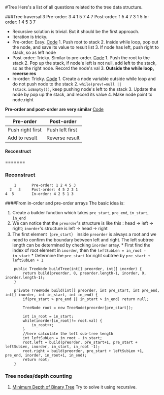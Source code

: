 #Tree
Here's a list of all questions related to the tree data structure. 

###Tree traversal
        3       Pre-order: 3 4 1 5 7
      4   7     Post-order: 1 5 4 7 3
    1  5        In-order: 1 4 5 3 7
 - Recursive solution is trivial. But it should be the first approach. 
 - Iteration is tricky. 
  - Pre-order: Easy. [Code](https://github.com/jiguan/LeetCode/blob/master/test/com/leetcode/tree/BinaryTreePreorderTraversal.java)
        1. Push root to stack 
        2. Inside while loop, pop out the node, and save its value to result list 
        3. If node has left, push right to stack, so as left node  
  - Post-order: Tricky. Similar to pre-order. [Code](https://github.com/jiguan/LeetCode/blob/master/test/com/leetcode/tree/BinaryTreePostorderTraversal.java)
        1. Push the root to the stack 
        2. Pop up the stack, if node'e left is not null, add left to the stack, so as the right node. Record the node's val 
        3. **Outside the while loop, reverse res**
  - In-order: Tricky. [Code](https://github.com/jiguan/LeetCode/blob/master/test/com/leetcode/tree/BinaryTreeInorderTraversal.java)
        1. Create a node variable outside while loop and do not push node to the stack 
        2. `while(prev!=null || !stack.isEmpty())`, keep pushing node's left to the stack 
        3. Update the node by pop up the stack, and record its value 
        4. Make node point to node.right

**Pre-order and post-order are very similar** [Code](https://github.com/jiguan/LeetCode/blob/master/src/com/leetcode/util/Tree.java)

| Pre-order        | Post-order      |
| ---------------- | --------------- |
| Push right first | Push left first |
| Add to result    | Reverse result  |

#### Reconstruct 
=======
    
### Reconstruct 
		1       Pre-order: 1 2 4 5 3
      2   3     Post-order: 4 5 2 3 1
    4  5        In-order: 4 2 5 1 3
####From in-order and pre-order arrays
The basic idea is:
  1. Create a builder function which takes `pre_start`, `pre_end`, `in_start`, `in_end`
  2. We can notice that the `preorder`'s structure is like this : head -> left -> right; `inorder`'s structure is left -> head -> right
  3. The first element（`pre_start`） inside `preorder` is always a root and we need to confirm the boundary between left and right. The left subtree length can be determined by checking `inorder` array. 
    * First find the index of root element in `inorder`, then the `leftSubLen = in_root - in_start` 
    * Determine the `pre_start` for right subtree by `pre_start + leftSubLen + 1`
```
    public TreeNode buildTree(int[] preorder, int[] inorder) {
        return build(preorder, 0, preorder.length-1, inorder, 0, inorder.length-1);
    }
    
    private TreeNode build(int[] preorder, int pre_start, int pre_end, int[] inorder, int in_start, int in_end) {
        if(pre_start > pre_end || in_start > in_end) return null;
        
        TreeNode root = new TreeNode(preorder[pre_start]);
        
        int in_root = in_start;
        while(inorder[in_root]!= root.val) {
            in_root++;
        }
        //here calculate the left sub-tree length
        int leftSubLen = in_root - in_start;
        root.left = build(preorder, pre_start+1, pre_start + leftSubLen, inorder, in_start, in_root -1);
        root.right = build(preorder, pre_start + leftSubLen +1, pre_end, inorder, in_root+1, in_end);
        return root;
    }
```

### Tree nodes/depth counting
  1. [Minimum Depth of Binary Tree](https://leetcode.com/problems/minimum-depth-of-binary-tree/) Try to solve it using recursive. 
